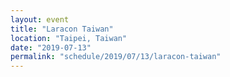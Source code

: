 ```yaml
---
layout: event
title: "Laracon Taiwan"
location: "Taipei, Taiwan"
date: "2019-07-13"
permalink: "schedule/2019/07/13/laracon-taiwan"
---
```

